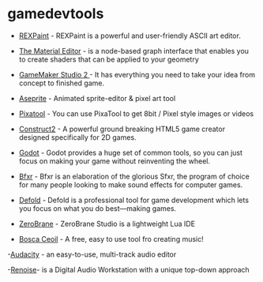 # gamedevtools


- [REXPaint](http://www.gridsagegames.com/rexpaint/index.html) - REXPaint is a powerful and user-friendly ASCII art editor.
- [The Material Editor](https://docs.unrealengine.com/en-us/Engine/Rendering/Materials/Editor) -  is a node-based graph interface that enables you to create shaders that can be applied to your geometry
- [GameMaker Studio 2 ](https://www.yoyogames.com/gamemaker) - It has everything you need to take your idea from concept to finished game.
- [Aseprite](https://www.aseprite.org/) - Animated sprite-editor & pixel art tool
- [Pixatool](https://kronbits.itch.io/pixatool) - You can use PixaTool to get 8bit / Pixel style images or videos
- [Construct2](https://www.scirra.com/construct2) - A powerful ground breaking HTML5 game creator designed specifically for 2D games. 
- [Godot](https://godotengine.org/) - Godot provides a huge set of common tools, so you can just focus on making your game without reinventing the wheel.
- [Bfxr](https://www.bfxr.net/) - Bfxr is an elaboration of the glorious Sfxr, the program of choice for many people looking to make sound effects for computer games.


- [Defold](https://www.defold.com/) - Defold is a professional tool for game development which lets you focus on what you do best—making games.

- [ZeroBrane](https://studio.zerobrane.com/) - ZeroBrane Studio is a lightweight Lua IDE
 
- [Bosca Ceoil](https://boscaceoil.net/) - A free, easy to use tool fro creating music!

-[Audacity](https://www.audacityteam.org/) - an easy-to-use, multi-track audio editor 

-[Renoise](http://www.renoise.com/)- is a Digital Audio Workstation with a unique top-down approach
